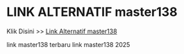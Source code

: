 # LINK ALTERNATIF master138

Klik Disini >> <a href="https://linksto.pages.dev/">Link Alternatif master138 </a>

link master138 terbaru
link master138 2025
